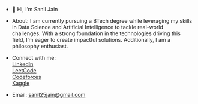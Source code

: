 - 👋 Hi, I’m Sanil Jain
 
- About:
  I am currently pursuing a BTech degree while leveraging my skills in Data Science and Artificial Intelligence to tackle real-world challenges. With a strong foundation in the      technologies driving this field, I’m eager to create impactful solutions. Additionally, I am a philosophy enthusiast.
  
- Connect with me: <br>
  [LinkedIn](https://www.linkedin.com/in/sanil25jain/) <br>
  [LeetCode](https://leetcode.com/u/sanil25jain/) <br>
  [Codeforces](https://codeforces.com/profile/sanil25jain) <br>
  [Kaggle](https://www.kaggle.com/sanil25jain)

- Email: [sanil25jain@gmail.com](mailto:sanil25jain@gmail.com)
  

<!---
sanil25jain/sanil25jain is a ✨ special ✨ repository because its `README.md` (this file) appears on your GitHub profile.
You can click the Preview link to take a look at your changes.
--->
